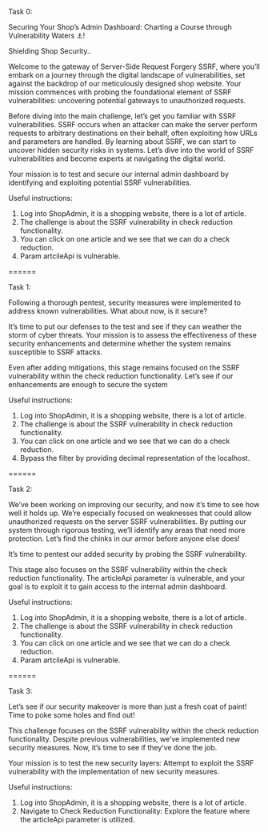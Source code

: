 Task 0:

Securing Your Shop’s Admin Dashboard: Charting a Course through Vulnerability Waters ⚓️!


Shielding Shop Security..

Welcome to the gateway of Server-Side Request Forgery SSRF, where you’ll embark on a journey through the digital landscape of vulnerabilities, set against the backdrop of our meticulously designed shop website. Your mission commences with probing the foundational element of SSRF vulnerabilities: uncovering potential gateways to unauthorized requests.

Before diving into the main challenge, let’s get you familiar with SSRF vulnerabilities. SSRF occurs when an attacker can make the server perform requests to arbitrary destinations on their behalf, often exploiting how URLs and parameters are handled. By learning about SSRF, we can start to uncover hidden security risks in systems. Let’s dive into the world of SSRF vulnerabilities and become experts at navigating the digital world.

Your mission is to test and secure our internal admin dashboard by identifying and exploiting potential SSRF vulnerabilities.

Useful instructions:
1. Log into ShopAdmin, it is a shopping website, there is a lot of article.
2. The challenge is about the SSRF vulnerability in check reduction functionality.
3. You can click on one article and we see that we can do a check reduction.
4. Param artcileApi is vulnerable.

======

Task 1:

Following a thorough pentest, security measures were implemented to address known vulnerabilities. What about now, is it secure?

It’s time to put our defenses to the test and see if they can weather the storm of cyber threats. Your mission is to assess the effectiveness of these security enhancements and determine whether the system remains susceptible to SSRF attacks.

Even after adding mitigations, this stage remains focused on the SSRF vulnerability within the check reduction functionality. Let’s see if our enhancements are enough to secure the system

Useful instructions:
1. Log into ShopAdmin, it is a shopping website, there is a lot of article.
2. The challenge is about the SSRF vulnerability in check reduction functionality.
3. You can click on one article and we see that we can do a check reduction.
4. Bypass the filter by providing decimal representation of the localhost.

======

Task 2:

We’ve been working on improving our security, and now it’s time to see how well it holds up. We’re especially focused on weaknesses that could allow unauthorized requests on the server SSRF vulnerabilities. By putting our system through rigorous testing, we’ll identify any areas that need more protection. Let’s find the chinks in our armor before anyone else does!

It’s time to pentest our added security by probing the SSRF vulnerability.

This stage also focuses on the SSRF vulnerability within the check reduction functionality. The articleApi parameter is vulnerable, and your goal is to exploit it to gain access to the internal admin dashboard.

Useful instructions:
1. Log into ShopAdmin, it is a shopping website, there is a lot of article.
2. The challenge is about the SSRF vulnerability in check reduction functionality.
3. You can click on one article and we see that we can do a check reduction.
4. Param artcileApi is vulnerable.

======

Task 3:

Let’s see if our security makeover is more than just a fresh coat of paint! Time to poke some holes and find out!

This challenge focuses on the SSRF vulnerability within the check reduction functionality. Despite previous vulnerabilities, we’ve implemented new security measures. Now, it’s time to see if they’ve done the job.

Your mission is to test the new security layers: Attempt to exploit the SSRF vulnerability with the implementation of new security measures.

Useful instructions:
1. Log into ShopAdmin, it is a shopping website, there is a lot of article.
2. Navigate to Check Reduction Functionality: Explore the feature where the articleApi parameter is utilized.

